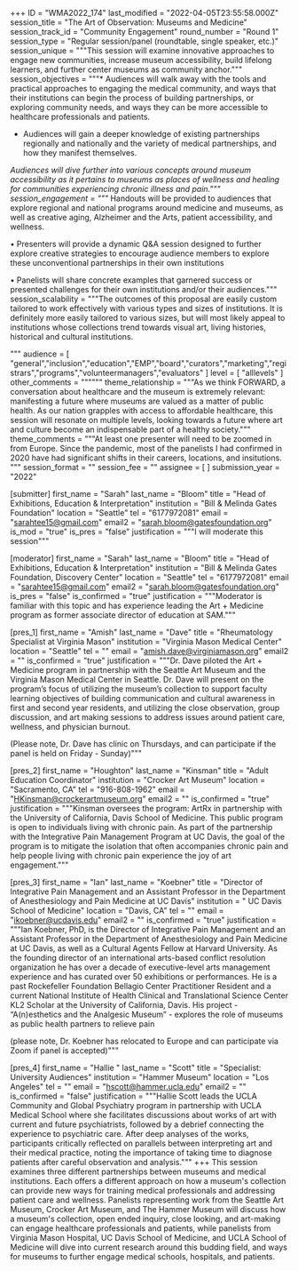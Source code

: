 +++
ID = "WMA2022_174"
last_modified = "2022-04-05T23:55:58.000Z"
session_title = "The Art of Observation: Museums and Medicine"
session_track_id = "Community Engagement"
round_number = "Round 1"
session_type = "Regular session/panel (roundtable, single speaker, etc.)"
session_unique = """This session will examine innovative approaches to engage new communities, increase museum accessibility, build lifelong learners, and further center museums as community anchor."""
session_objectives = """* Audiences will walk away with the tools and practical approaches to engaging the medical community, and ways that their institutions can begin the process of building partnerships, or exploring community needs, and ways they can be more accessible to healthcare professionals and patients.

* Audiences will gain a deeper knowledge of existing partnerships regionally and nationally and the variety of medical partnerships, and how they manifest themselves.

*Audiences will dive further into various concepts around museum accessibility as it pertains to  museums as places of wellness and  healing for communities experiencing chronic illness and pain."""
session_engagement = """* Handouts will be provided to audiences that explore regional and national programs around medicine and museums, as well as creative aging, Alzheimer and the Arts, patient accessibility, and wellness. 

• Presenters will provide a dynamic Q&A session designed to further explore creative strategies to encourage audience members to explore these unconventional partnerships in their own institutions

• Panelists will share concrete examples that garnered success or presented challenges for their own institutions and/or their audiences."""
session_scalability = """The outcomes of this proposal are easily custom tailored to work effectively with various types and sizes of institutions. It is definitely more easily tailored to various sizes, but will most likely appeal to institutions whose collections trend towards visual art, living histories, historical and cultural institutions.

"""
audience = [ "general","inclusion","education","EMP","board","curators","marketing","registrars","programs","volunteermanagers","evaluators" ]
level = [ "alllevels" ]
other_comments = """"""
theme_relationship = """As we think FORWARD, a conversation about healthcare and the museum is extremely relevant: manifesting a future where museums are valued as a matter of public health. As our nation grapples with access to affordable healthcare, this session will resonate on multiple levels, looking towards a future where art and culture become an indispensable part of a healthy society."""
theme_comments = """At least one presenter will need to be zoomed in from Europe. Since the pandemic, most of the panelists I had confirmed in 2020 have had significant shifts in their careers, locations, and insitutions.
"""
session_format = ""
session_fee = ""
assignee = [  ]
submission_year = "2022"

[submitter]
first_name = "Sarah"
last_name = "Bloom"
title = "Head of Exhibitions, Education & Interpretation"
institution = "Bill & Melinda Gates Foundation"
location = "Seattle"
tel = "6177972081"
email = "sarahtee15@gmail.com"
email2 = "sarah.bloom@gatesfoundation.org"
is_mod = "true"
is_pres = "false"
justification = """I will moderate this session"""

[moderator]
first_name = "Sarah"
last_name = "Bloom"
title = "Head of Exhibitions, Education & Interpretation"
institution = "Bill & Melinda Gates Foundation, Discovery Center"
location = "Seattle"
tel = "6177972081"
email = "sarahtee15@gmail.com"
email2 = "sarah.bloom@gatesfoundation.org"
is_pres = "false"
is_confirmed = "true"
justification = """Moderator is familiar with this topic and has experience leading the Art + Medicine program as former associate director of education at SAM."""

[pres_1]
first_name = "Amish"
last_name = "Dave"
title = "Rheumatology Specialist at Virginia Mason"
institution = "Virginia Mason Medical Center"
location = "Seattle"
tel = ""
email = "amish.dave@virginiamason.org"
email2 = ""
is_confirmed = "true"
justification = """Dr. Dave  piloted the Art + Medicine program in partnership with the Seattle Art Museum and the Virginia Mason Medical Center in Seattle. Dr. Dave will present on the program’s focus of utilizing the museum’s collection to support faculty learning objectives of building communication and cultural awareness in first and second year residents, and utilizing the close observation, group discussion, and art making sessions to address issues around patient care, wellness, and physician burnout.

(Please note, Dr. Dave has clinic on Thursdays, and can participate if the panel is held on Friday - Sunday)"""

[pres_2]
first_name = "Houghton"
last_name = "Kinsman"
title = "Adult Education Coordinator"
institution = "Crocker Art Museum"
location = "Sacramento, CA"
tel = "916-808-1962"
email = "HKinsman@crockerartmuseum.org"
email2 = ""
is_confirmed = "true"
justification = """Kinsman oversees the program: ArtRx in partnership with the University of California, Davis School of Medicine. This public program is open to individuals living with chronic pain. As part of the partnership with the Integrative Pain Management Program at UC Davis, the goal of the program is to mitigate the isolation that often accompanies chronic pain and help people living with chronic pain experience the joy of art engagement."""

[pres_3]
first_name = "Ian"
last_name = "Koebner"
title = "Director of Integrative Pain Management and an Assistant Professor in the Department of Anesthesiology and Pain Medicine at UC Davis"
institution = " UC Davis School of Medicine"
location = "Davis, CA"
tel = ""
email = "ikoebner@ucdavis.edu"
email2 = ""
is_confirmed = "true"
justification = """Ian Koebner, PhD, is the Director of Integrative Pain Management and an Assistant Professor in the Department of Anesthesiology and Pain Medicine at UC Davis, as well as a Cultural Agents Fellow at Harvard University. As the founding director of an international arts-based conflict resolution organization he has over a decade of executive-level arts management experience and has curated over 50 exhibitions or performances. He is a past Rockefeller Foundation Bellagio Center Practitioner Resident and a current National Institute of Health Clinical and Translational Science Center KL2 Scholar at the University of California, Davis. His project - “A(n)esthetics and the Analgesic Museum” - explores the role of museums as public health partners to relieve pain 

(please note, Dr. Koebner has relocated to Europe and can participate via Zoom if panel is accepted)"""

[pres_4]
first_name = "Hallie "
last_name = "Scott"
title = "Specialist: University Audiences"
institution = "Hammer Museum"
location = "Los Angeles"
tel = ""
email = "hscott@hammer.ucla.edu"
email2 = ""
is_confirmed = "false"
justification = """Hallie Scott leads the UCLA Community and Global Psychiatry program in partnership with UCLA Medical School where she facilitates discussions about works of art with current and future psychiatrists, followed by a debrief connecting the experience to psychiatric care. After deep analyses of the works, participants critically reflected on parallels between interpreting art and their medical practice, noting the importance of taking time to diagnose patients after careful observation and analysis."""
+++
This session examines three different partnerships between museums and medical institutions. Each offers a different approach on how a museum's collection can provide new ways for training medical professionals and addressing patient care and wellness. Panelists representing work from the  Seattle Art Museum, Crocker Art Museum, and The Hammer Museum will discuss how a museum's collection, open ended inquiry, close looking, and art-making can engage healthcare professionals and patients, while panelists from Virginia Mason Hospital, UC Davis School of Medicine, and UCLA School of Medicine will dive into current research around this budding field, and ways for museums to further engage medical schools, hospitals, and patients.
